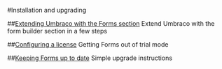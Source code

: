 #Installation and upgrading

##[Extending Umbraco with the Forms section](Installation.md)
Extend Umbraco with the form builder section in a few steps  

##[Configuring a license](trial.md)
Getting Forms out of trial mode

##[Keeping Forms up to date](Upgrade.md)
Simple upgrade instructions
